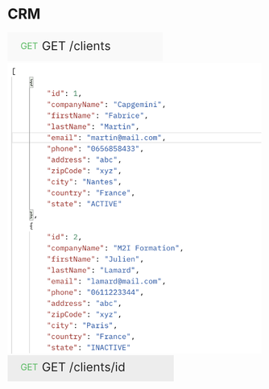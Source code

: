 # CRM

![GET /clients](README_files/clients_GET.png)
![GET /clients](README_files/clients_GET_response.png)
![GET /clients](README_files/clients_id_GET.png)
